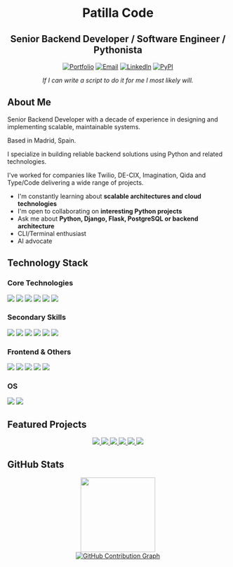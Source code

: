 <div align="center">
  
  # Patilla Code
  ## Senior Backend Developer / Software Engineer / Pythonista
  
  [![Portfolio](https://img.shields.io/badge/Portfolio-code.patilla.es-33c97c?style=plastic)](https://code.patilla.es)
  [![Email](https://img.shields.io/badge/Email-patillacode@gmail.com-aa00ad?style=plastic)](mailto:patillacode@gmail.com)
  [![LinkedIn](https://img.shields.io/badge/LinkedIn-gonzalofernandezaguirre-0A66C2?style=plastic)](https://www.linkedin.com/in/gonzalofernandezaguirre/)
  [![PyPI](https://img.shields.io/badge/PyPI-patillacode-fba379?style=plastic)](https://pypi.org/user/patillacode/)

  <p><em>If I can write a script to do it for me I most likely will.</em></p>
  
</div>

## About Me

Senior Backend Developer with a decade of experience in designing and implementing scalable, maintainable systems. 

Based in Madrid, Spain. 

I specialize in building reliable backend solutions using Python and related technologies. 

I've worked for companies like Twilio, DE-CIX, Imagination, Qida and Type/Code delivering a wide range of projects.

- I'm constantly learning about **scalable architectures and cloud technologies**
- I'm open to collaborating on **interesting Python projects**
- Ask me about **Python, Django, Flask, PostgreSQL or backend architecture**
- CLI/Terminal enthusiast
- AI advocate

## Technology Stack

### Core Technologies
<div>
  <img src="https://img.shields.io/badge/Python-3776AB?style=for-the-badge&logo=python&logoColor=white" />
  <img src="https://img.shields.io/badge/Django-092E20?style=for-the-badge&logo=django&logoColor=white" />
  <img src="https://img.shields.io/badge/Flask-000000?style=for-the-badge&logo=flask&logoColor=white" />
  <img src="https://img.shields.io/badge/PostgreSQL-316192?style=for-the-badge&logo=postgresql&logoColor=white" />
  <img src="https://img.shields.io/badge/FastAPI-009688?style=for-the-badge&logo=fastapi&logoColor=white" />
  <img src="https://img.shields.io/badge/Docker-2496ED?style=for-the-badge&logo=docker&logoColor=white" />
</div>

### Secondary Skills
<div>
  <img src="https://img.shields.io/badge/MySQL-4479A1?style=for-the-badge&logo=mysql&logoColor=white" />
  <img src="https://img.shields.io/badge/GraphQL-E10098?style=for-the-badge&logo=graphql&logoColor=white" />
  <img src="https://img.shields.io/badge/Redis-DC382D?style=for-the-badge&logo=redis&logoColor=white" />
  <img src="https://img.shields.io/badge/MongoDB-47A248?style=for-the-badge&logo=mongodb&logoColor=white" />
  <img src="https://img.shields.io/badge/Kubernetes-326CE5?style=for-the-badge&logo=kubernetes&logoColor=white" />
  <img src="https://img.shields.io/badge/Celery-37814A?style=for-the-badge&logo=celery&logoColor=white" />
</div>

### Frontend & Others
<div>
  <img src="https://img.shields.io/badge/HTML5-E34F26?style=for-the-badge&logo=html5&logoColor=white" />
  <img src="https://img.shields.io/badge/CSS3-1572B6?style=for-the-badge&logo=css3&logoColor=white" />
  <img src="https://img.shields.io/badge/JavaScript-F7DF1E?style=for-the-badge&logo=javascript&logoColor=black" />
  <img src="https://img.shields.io/badge/Tailwind_CSS-38B2AC?style=for-the-badge&logo=tailwind-css&logoColor=white" />
  <img src="https://img.shields.io/badge/Git-F05032?style=for-the-badge&logo=git&logoColor=white" />
</div>

### OS 
<div>
  <img src="https://img.shields.io/badge/Linux-FCC624?style=for-the-badge&logo=linux&logoColor=black" />
  <img src="https://img.shields.io/badge/macOS-000000?style=for-the-badge&logo=apple&logoColor=white" />
</div>

## Featured Projects

<div align="center">
  <a href="https://github.com/patillacode/ppieces">
    <img src="https://github-readme-stats.vercel.app/api/pin/?username=patillacode&repo=ppieces&theme=react&hide_border=true&title_color=33c97c&icon_color=8cadec&bg_color=0D1117" />
  </a>
  <a href="https://github.com/patillacode/converter-cli">
    <img src="https://github-readme-stats.vercel.app/api/pin/?username=patillacode&repo=converter-cli&theme=react&hide_border=true&title_color=33c97c&icon_color=8cadec&bg_color=0D1117" />
  </a>
  <a href="https://github.com/patillacode/simple-dashboard">
    <img src="https://github-readme-stats.vercel.app/api/pin/?username=patillacode&repo=simple-dashboard&theme=react&hide_border=true&title_color=33c97c&icon_color=8cadec&bg_color=0D1117" />
  </a>
  <a href="https://github.com/patillacode/cli-openai">
    <img src="https://github-readme-stats.vercel.app/api/pin/?username=patillacode&repo=cli-openai&theme=react&hide_border=true&title_color=33c97c&icon_color=8cadec&bg_color=0D1117" />
  </a>
  <a href="https://github.com/patillacode/icon-replacer">
    <img src="https://github-readme-stats.vercel.app/api/pin/?username=patillacode&repo=icon-replacer&theme=react&hide_border=true&title_color=33c97c&icon_color=8cadec&bg_color=0D1117" />
  </a>
  <a href="https://github.com/patillacode/space-saver">
    <img src="https://github-readme-stats.vercel.app/api/pin/?username=patillacode&repo=space-saver&theme=react&hide_border=true&title_color=33c97c&icon_color=8cadec&bg_color=0D1117" />
  </a>
</div>

## GitHub Stats

<div align="center">
  <!--
  <img src="https://github-readme-stats.vercel.app/api?username=patillacode&show_icons=true&theme=react&hide_border=true&bg_color=0D1117&title_color=33c97c&icon_color=8cadec" alt="Patilla Code's GitHub Stats" height="170" />
  -->
  <img src="https://github-readme-stats.vercel.app/api/top-langs/?username=patillacode&hide=css&layout=compact&theme=react&hide_border=true&bg_color=0D1117&title_color=33c97c&icon_color=8cadec" height="170" />
</div>

<!--
<div align="center">
  <a href="http://www.github.com/patillacode">
    <img src="https://github-readme-streak-stats.herokuapp.com/?user=patillacode&stroke=ffffff&background=0D1117&ring=33c97c&fire=fba379&currStreakNum=ffffff&currStreakLabel=33c97c&sideNums=ffffff&sideLabels=ffffff&dates=8cadec&hide_border=true" />
  </a>
</div>
-->


<div align="center">
  <a href="http://www.github.com/patillacode">
    <img src="https://github-readme-activity-graph.vercel.app/graph?username=patillacode&bg_color=0D1117&color=ffffff&line=33c97c&point=fba379&area_color=8cadec&area=true&hide_border=true&custom_title=GitHub%20Contribution%20Graph" alt="GitHub Contribution Graph" />
  </a>
</div>

<br>
<!--
<div align="center">
  <a href="https://komarev.com/ghpvc/?username=patillacode">
    <img src="https://komarev.com/ghpvc/?username=patillacode&label=Profile+Views&color=33c97c&style=flat-square" />
  </a>
</div>
-->
